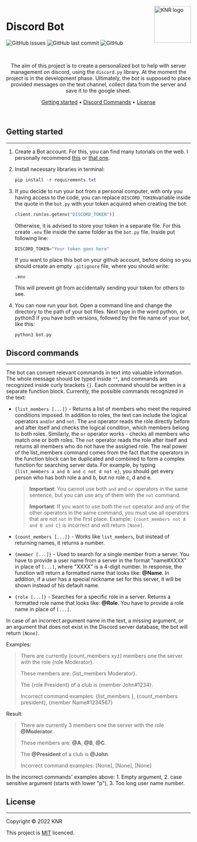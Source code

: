 <a href="https://knr.edu.pl/">
    <img src="https://knr.edu.pl/images/KNR_log.png" alt="KNR logo" title="KNR" align="right" height="100" />
</a>

# Discord Bot

![GitHub issues](https://img.shields.io/github/issues-raw/KNR-PW/discord-bot)
![GitHub last commit](https://img.shields.io/github/last-commit/KNR-PW/discord-bot)
![GitHub](https://img.shields.io/github/license/KNR-PW/discord-bot)

&nbsp;

<div align="center">

The aim of this project is to create a personalized bot to help with server management on discord, using the `discord.py` library. At the moment the project is in the development phase. Ultimately, the bot is supposed to place provided messages on the text channel, collect data from the server and save it to the google sheet.

[Getting started](#getting-started) •
[Discord Commands](#discord-commands) •
[License](#license)

</div>
&nbsp;

## Getting started

---

1. Create a Bot account. For this, you can find many tutorials on the web. I personally recommend [this](https://discordpy.readthedocs.io/en/stable/discord.html) or [that one](https://www.androidpolice.com/how-to-make-discord-bot/).

2. Install necessary libraries in terminal:

   ```powershell
   pip install -r requirements.txt
   ```

3. If you decide to run your bot from a personal computer, with only you having access to the code, you can replace `DISCORD_TOKEN`variable inside the quote in the `bot.py` with your token acquired when creating the bot:

   ```python
   client.run(os.getenv("DISCORD_TOKEN"))
   ```

   Otherwise, it is advised to store your token in a separate file. For this create `.env` file inside the same folder as the `bot.py` file. Inside put following line:

   ```python
   DISCORD_TOKEN="Your token goes here"
   ```

   If you want to place this bot on your github account, before doing so you should create an empty `.gitignore` file, where you should write:

   ```text
   .env
   ```

   This will prevent git from accidentally sending your token for others to see.

4. You can now run your bot. Open a command line and change the directory to the path of your bot files. Next type in the word python, or python3 if you have both versions, followed by the file name of your bot, like this:

   ```text
   python3 bot.py
   ```

## Discord commands

---

The bot can convert relevant commands in text into valuable information. The whole message should be typed inside `""`, and commands are recognized inside curly brackets `{}`. Each command should be written in a separate function block. Currently, the possible commands recognized in the text:

- `{list_members [...]}` - Returns a list of members who meet the required conditions imposed. In addition to roles, the text can include the logical operators `and`/`or` and `not`. The `and` operator reads the role directly before and after itself and checks the logical condition, which members belong to both roles. Similarly, the `or` operator works - checks all members who match one or both roles. The `not` operator reads the role after itself and returns all members who do not have the assigned role.
  The real power of the list_members command comes from the fact that the operators in the function block can be duplicated and combined to form a complex function for searching server data. For example, by typing `{list_members a and b and c not d not e}`, you should get every person who has both role a and b, but no role c, d and e.

  > **Important**: You cannot use both `and` and `or` operators in the same sentence, but you can use any of them with the `not` command.
  >
  > **Important**: If you want to use both the `not` operator and any of the other operators in the same command, you must use all operators that are not `not` in the first place. Example: `{count_members not A and B and C}` is incorrect and will return `[None]`.

- `{count_members [...]}` - Works like `list_members`, but instead of returning names, it returns a number.

- `{member [...]}` - Used to search for a single member from a server. You have to provide a user name from a server in the format "name#XXXX" in place of `[...]`, where "XXXX" is a 4-digit number. In response, the function will return a formatted name that looks like: **@Name**. In addition, if a user has a special nickname set for this server, it will be shown instead of his default name.

- `{role [...]}` - Searches for a specific role in a server. Returns a formatted role name that looks like: **@Role**. You have to provide a role name in place of `[...]`.

In case of an incorrect argument name in the text, a missing argument, or an argument that does not exist in the Discord server database, the bot will return `[None]`.

Examples:

> There are currently {count_members xyz} members one the server with the role {role Moderator}.
>
> These members are: {list_members Moderator}.
>
> The {role President} of a club is {member John#1234}.
>
> Incorrect command examples: {list_members }, {count_members president}, {member Name#1234567}

Result:

> There are currently 3 members one the server with the role **@Moderator**.
>
> These members are: **@A**, **@B**, **@C**.
>
> The **@President** of a club is **@John**.
>
> Incorrect command examples: [None], [None], [None]

In the incorrect commands' examples above: 1. Empty argument, 2. case sensitive argument (starts with lower "p"), 3. Too long user name number.

## License

---

Copyright © 2022 KNR

This project is [MIT](https://choosealicense.com/licenses/mit/) licenced.

